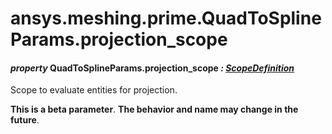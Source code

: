 <a id="ansys-meshing-prime-quadtosplineparams-projection-scope"></a>

# ansys.meshing.prime.QuadToSplineParams.projection_scope

<a id="ansys.meshing.prime.QuadToSplineParams.projection_scope"></a>

#### *property* QuadToSplineParams.projection_scope *: [ScopeDefinition](ansys.meshing.prime.ScopeDefinition.md#ansys.meshing.prime.ScopeDefinition)*

Scope to evaluate entities for projection.

**This is a beta parameter**. **The behavior and name may change in the future**.

<!-- !! processed by numpydoc !! -->
